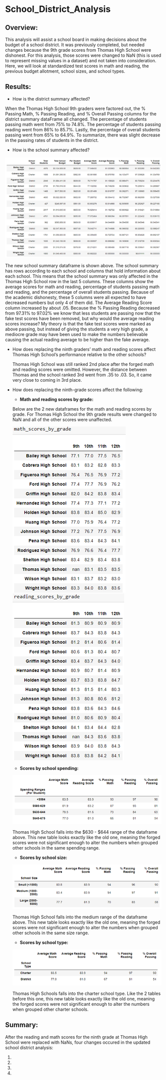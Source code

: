 # School_District_Analysis

## Overview: 
This analysis will assist a school board in making decisions about the budget of a school district. It was previously completed, but needed changes because the 9th grade scores from Thomas High School were dishonest. For this analysis, those scores were changed to NaN (this is used to represent missing values in a dataset) and not taken into consideration. Here, we will look at standardized test scores in math and reading, the previous budget allotment, school sizes, and school types.

## Results: 
- How is the district summary affected?

When the Thomas High School 9th graders were factored out, the % Passing Math, % Passing Reading, and % Overall Passing columns for the district summary dataFrame all changed. The percentage of students passing math went from 75% to 74.8%. The percentage of students passing reading went from 86% to 85.7%. Lastly, the percentage of overall students passing went from 65% to 64.9%. To summarize, there was slight decrease in the passing rates of students in the district. 

- How is the school summary affected?

![](Resources/new_school_summary.png)

The new school summary dataframe is shown above. The school summary has rows according to each school and columns that hold information about each school. This means that the school summary was only affected in the Thomas High School row in the last 5 columns. These columns show the average scores for math and reading, percentage of students passing math and reading, and the percentage of overall students passing. Because of the academic dishonesty, these 5 columns were all expected to have decreased numbers but only 4 of them did. The Average Reading Score column increased by about .05. Because the % Passing Reading decreased from 97.31% to 97.02% we know that less students are passing now that the fake test scores have been removed, but why would the average reading scores increase? My theory is that the fake test scores were marked as above passing, but instead of giving the students a very high grade, a mediocre grade may have been used to make the numbers believable causing the actual reading average to be higher than the fake average.


- How does replacing the ninth graders’ math and reading scores affect Thomas High School’s performance relative to the other schools?

  Thomas High School was still ranked 2nd place after the forged math and reading scores were omitted. However, the distance between Thomas and the school ranked 3rd went from .35 to .03. So, it came very close to coming in 3rd place.

- How does replacing the ninth-grade scores affect the following:
  - **Math and reading scores by grade:** 
  
  Below are the 2 new dataframes for the math and reading scores by grade. For Thomas High School the 9th grade results were changed to NaN and all of the other scores were unaffected.
  
  ![](Resources/new_math_scores.png) ![](Resources/new_reading_scores.png)
  
  - **Scores by school spending:** 
  
  ![](Resources/scores_by_spending.png)
  
  Thomas High School falls into the $630 - $644 range of the dataframe above. This new table looks exactly like the old one, meaning the forged scores were not significant enough to alter the numbers when grouped other schools in the same spending range.
  
  
  - **Scores by school size:** 
  
  ![](Resources/scores_by_size.png)
  
  Thomas High School falls into the medium range of the dataframe above. This new table looks exactly like the old one, meaning the forged scores were not significant enough to alter the numbers when grouped other schools in the same size range.
  
  - **Scores by school type:** 
  
  ![](Resources/scores_by_school_type.png)
  
  Thomas High Schools falls into the charter school type. Like the 2 tables before this one, this new table looks exactly like the old one, meaning the forged scores were not significant enough to alter the numbers when grouped other charter schools.
  
## Summary: 
After the reading and math scores for the ninth grade at Thomas High School were replaced with NaNs, four changes occured in the updated school district analysis:

1. 
2. 
3. 
4. 
